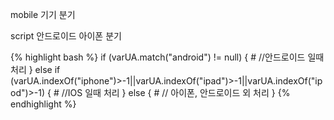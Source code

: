 mobile 기기 분기

<div class="code-title">script 안드로이드 아이폰 분기</div>

{% highlight bash %}
if (varUA.match("android") != null) { 
    # //안드로이드 일때 처리
} else
 if (varUA.indexOf("iphone")>-1||varUA.indexOf("ipad")>-1||varUA.indexOf("ipod")>-1) {
    # //IOS 일때 처리
} else {
    # // 아이폰, 안드로이드 외 처리
}
{% endhighlight %}